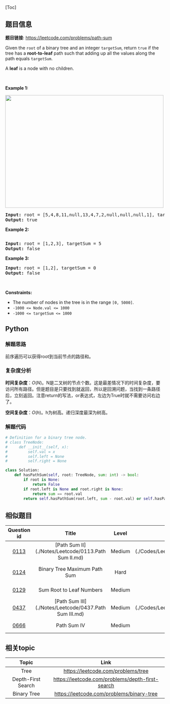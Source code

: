 [Toc]
## 题目信息
**题目链接**: https://leetcode.com/problems/path-sum
<p>Given the <code>root</code> of a binary tree and an integer <code>targetSum</code>, return <code>true</code> if the tree has a <strong>root-to-leaf</strong> path such that adding up all the values along the path equals <code>targetSum</code>.</p>

<p>A <strong>leaf</strong> is a node with no children.</p>

<p>&nbsp;</p>
<p><strong>Example 1:</strong></p>
<img alt="" src="https://assets.leetcode.com/uploads/2021/01/18/pathsum1.jpg" style="width: 500px; height: 356px;" />
<pre>
<strong>Input:</strong> root = [5,4,8,11,null,13,4,7,2,null,null,null,1], targetSum = 22
<strong>Output:</strong> true
</pre>

<p><strong>Example 2:</strong></p>
<img alt="" src="https://assets.leetcode.com/uploads/2021/01/18/pathsum2.jpg" />
<pre>
<strong>Input:</strong> root = [1,2,3], targetSum = 5
<strong>Output:</strong> false
</pre>

<p><strong>Example 3:</strong></p>

<pre>
<strong>Input:</strong> root = [1,2], targetSum = 0
<strong>Output:</strong> false
</pre>

<p>&nbsp;</p>
<p><strong>Constraints:</strong></p>

<ul>
	<li>The number of nodes in the tree is in the range <code>[0, 5000]</code>.</li>
	<li><code>-1000 &lt;= Node.val &lt;= 1000</code></li>
	<li><code>-1000 &lt;= targetSum &lt;= 1000</code></li>
</ul>

## Python
### 解题思路
前序遍历可以获得root到当前节点的路径和。
### 复杂度分析
**时间复杂度**：$O(N)$。N是二叉树的节点个数。这是最差情况下的时间复杂度，要访问所有路径。但是题目是只要找到就返回，所以是回溯问题，当找到一条路径后，立刻返回。注意return的写法，or表达式，左边为True时就不需要访问右边了。

**空间复杂度**：$O(h)$。h为树高。递归深度最深为树高。
### 解题代码
```python
# Definition for a binary tree node.
# class TreeNode:
#     def __init__(self, x):
#         self.val = x
#         self.left = None
#         self.right = None

class Solution:
    def hasPathSum(self, root: TreeNode, sum: int) -> bool:
        if root is None:
            return False
        if root.left is None and root.right is None:
            return sum == root.val
        return self.hasPathSum(root.left, sum - root.val) or self.hasPathSum(root.right, sum - root.val)
```
## 相似题目
Question id | Title | Level | Language | Topic | AcRate
:-----------:|:-----:|:-----:|:--------:|:-----:|:------:
[0113](https://leetcode.com/problems/path-sum-ii) | [Path Sum II](./Notes/Leetcode/0113.Path Sum II.md) | Medium | [Python](./Codes/Leetcode/Python/0113.Path Sum II.md) | Backtracking,Tree,Depth-First Search,Binary Tree | 50.8%
[0124](https://leetcode.com/problems/binary-tree-maximum-path-sum) | Binary Tree Maximum Path Sum | Hard |  | Dynamic Programming,Tree,Depth-First Search,Binary Tree | 36.3%
[0129](https://leetcode.com/problems/sum-root-to-leaf-numbers) | Sum Root to Leaf Numbers | Medium |  | Tree,Depth-First Search,Binary Tree | 52.6%
[0437](https://leetcode.com/problems/path-sum-iii) | [Path Sum III](./Notes/Leetcode/0437.Path Sum III.md) | Medium | [Python](./Codes/Leetcode/Python/0437.Path Sum III.md) | Tree,Depth-First Search,Binary Tree | 48.8%
[0666](https://leetcode.com/problems/path-sum-iv) | Path Sum IV | Medium |  | Array,Tree,Depth-First Search,Binary Tree | 57.6%
## 相关topic
Topic | Link
:-----:|:----:
Tree | https://leetcode.com/problems/tree
Depth-First Search | https://leetcode.com/problems/depth-first-search
Binary Tree | https://leetcode.com/problems/binary-tree